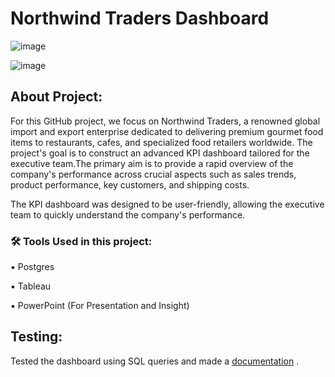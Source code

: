 # Northwind Traders Dashboard
![image](https://github.com/rashmi0007/Northwind-Traders-Dashboard/assets/87612040/7c0550a1-2a65-4ef5-ade4-15ee6aac8646)

![image](https://github.com/rashmi0007/Northwind-Traders-Dashboard/assets/87612040/02a408cf-4af3-4528-a95c-8daae3749d1e)

## About Project:
For this GitHub project, we focus on Northwind Traders, a renowned global import and export enterprise dedicated to delivering premium gourmet food items to restaurants, cafes, and specialized food retailers worldwide. The project's goal is to construct an advanced KPI dashboard tailored for the executive team.The primary aim is to provide a rapid overview of the company's performance across crucial aspects such as sales trends, product performance, key customers, and shipping costs.

The KPI dashboard was designed to be user-friendly, allowing the executive team to quickly understand the company's performance. 

### 🛠 Tools Used in this project:
▪ Postgres

▪ Tableau

▪ PowerPoint (For Presentation and Insight)

## Testing:
Tested the dashboard using SQL queries and made a [documentation](https://github.com/rashmi0007/Northwind-Traders-Dashboard/blob/master/Other_Details/NorthWindTraders_TestCase.docx) .



